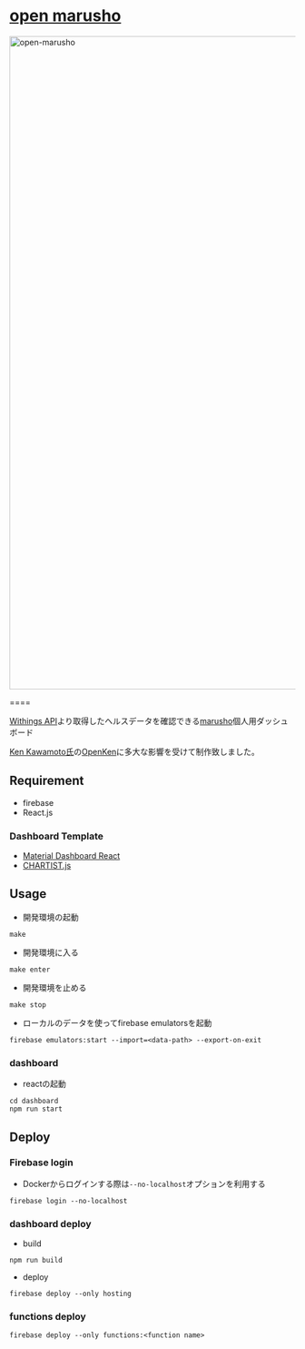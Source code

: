 # [open marusho](https://open.marusho.io/admin/dashboard)

<img width="1149" alt="open-marusho" src="https://user-images.githubusercontent.com/32977282/119448518-6bf0e880-bd6c-11eb-9d7d-219d2b2145ee.png">

====

[Withings API](https://developer.withings.com/oauth2/)より取得したヘルスデータを確認できる[marusho](https://github.com/marushosummers)個人用ダッシュボード

[Ken Kawamoto氏](https://open-ken.web.app/)の[OpenKen](https://open-ken.web.app/)に多大な影響を受けて制作致しました。

## Requirement

- firebase
- React.js

### Dashboard Template
- [Material Dashboard React](https://github.com/creativetimofficial/material-dashboard-react)
- [CHARTIST.js](https://gionkunz.github.io/chartist-js/index.html)
## Usage

- 開発環境の起動

```
make
```

- 開発環境に入る

```
make enter
```


- 開発環境を止める


```
make stop
```

- ローカルのデータを使ってfirebase emulatorsを起動

```
firebase emulators:start --import=<data-path> --export-on-exit
```

### dashboard

- reactの起動
```
cd dashboard
npm run start
```

## Deploy

### Firebase login

- Dockerからログインする際は`--no-localhost`オプションを利用する

```
firebase login --no-localhost
```

### dashboard deploy

- build
```
npm run build
```

- deploy

```
firebase deploy --only hosting
```

### functions deploy

```
firebase deploy --only functions:<function name>
```


